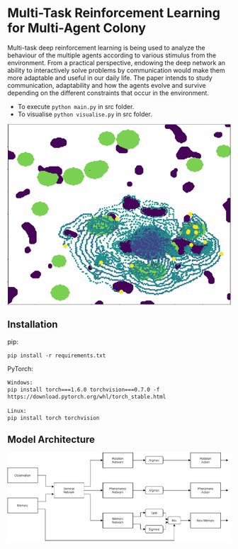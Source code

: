 # Multi-Task Reinforcement Learning for Multi-Agent Colony 

Multi-task deep reinforcement learning is being used to analyze the behaviour of the multiple agents according to various stimulus from the environment. From a practical perspective, endowing the deep network an ability to interactively solve problems by communication would make them more adaptable and useful in our daily life. The paper intends to study communication, adaptability and how the agents evolve and survive depending on the different constraints that occur in the environment.

* To execute `python main.py` in src folder.
* To visualise `python visualise.py` in src folder.

![working](/visualise_itr/working.png)

## Installation

pip:

    pip install -r requirements.txt

PyTorch:


    Windows: 
    pip install torch===1.6.0 torchvision===0.7.0 -f https://download.pytorch.org/whl/torch_stable.html

	Linux: 
	pip install torch torchvision


## Model Architecture

![arch](/visualise_itr/arch.png)

